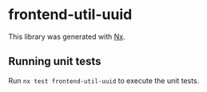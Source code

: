 # frontend-util-uuid

This library was generated with [Nx](https://nx.dev).

## Running unit tests

Run `nx test frontend-util-uuid` to execute the unit tests.

